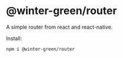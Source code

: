 # @winter-green/router
 
 
A simple router from react and react-native.


Install: 
```
npm i @winter-green/router
```